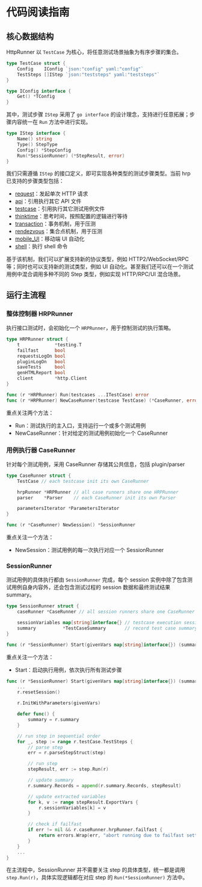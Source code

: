 # 代码阅读指南

## 核心数据结构

HttpRunner 以 `TestCase` 为核心，将任意测试场景抽象为有序步骤的集合。

```go
type TestCase struct {
	Config    IConfig `json:"config" yaml:"config"`
	TestSteps []IStep `json:"teststeps" yaml:"teststeps"`
}

type IConfig interface {
	Get() *TConfig
}
```

其中，测试步骤 `IStep` 采用了 `go interface` 的设计理念，支持进行任意拓展；步骤内容统一在 `Run` 方法中进行实现。

```go
type IStep interface {
	Name() string
	Type() StepType
	Config() *StepConfig
	Run(*SessionRunner) (*StepResult, error)
}
```

我们只需遵循 `IStep` 的接口定义，即可实现各种类型的测试步骤类型。当前 hrp 已支持的步骤类型包括：

- [request](step_request.go)：发起单次 HTTP 请求
- [api](step_api.go)：引用执行其它 API 文件
- [testcase](step_testcase.go)：引用执行其它测试用例文件
- [thinktime](step_thinktime.go)：思考时间，按照配置的逻辑进行等待
- [transaction](step_transaction.go)：事务机制，用于压测
- [rendezvous](step_rendezvous.go)：集合点机制，用于压测
- [mobile_UI](step_mobile_ui.go)：移动端 UI 自动化
- [shell](step_shell.go)：执行 shell 命令

基于该机制，我们可以扩展支持新的协议类型，例如 HTTP2/WebSocket/RPC 等；同时也可以支持新的测试类型，例如 UI 自动化。甚至我们还可以在一个测试用例中混合调用多种不同的 Step 类型，例如实现 HTTP/RPC/UI 混合场景。

## 运行主流程

### 整体控制器 HRPRunner

执行接口测试时，会初始化一个 `HRPRunner`，用于控制测试的执行策略。

```go
type HRPRunner struct {
	t             *testing.T
	failfast      bool
	requestsLogOn bool
	pluginLogOn   bool
	saveTests     bool
	genHTMLReport bool
	client        *http.Client
}

func (r *HRPRunner) Run(testcases ...ITestCase) error
func (r *HRPRunner) NewCaseRunner(testcase TestCase) (*CaseRunner, error)
```

重点关注两个方法：

- Run：测试执行的主入口，支持运行一个或多个测试用例
- NewCaseRunner：针对给定的测试用例初始化一个 CaseRunner

### 用例执行器 CaseRunner

针对每个测试用例，采用 CaseRunner 存储其公共信息，包括 plugin/parser

```go
type CaseRunner struct {
	TestCase // each testcase init its own CaseRunner

	hrpRunner *HRPRunner // all case runners share one HRPRunner
	parser    *Parser    // each CaseRunner init its own Parser

	parametersIterator *ParametersIterator
}

func (r *CaseRunner) NewSession() *SessionRunner
```

重点关注一个方法：

- NewSession：测试用例的每一次执行对应一个 SessionRunner

### SessionRunner

测试用例的具体执行都由 `SessionRunner` 完成，每个 session 实例中除了包含测试用例自身内容外，还会包含测试过程的 session 数据和最终测试结果 summary。

```go
type SessionRunner struct {
	caseRunner *CaseRunner // all session runners share one CaseRunner

	sessionVariables map[string]interface{} // testcase execution session variables
	summary          *TestCaseSummary       // record test case summary
}

func (r *SessionRunner) Start(givenVars map[string]interface{}) (summary *TestCaseSummary, err error)
```

重点关注一个方法：

- Start：启动执行用例，依次执行所有测试步骤

```go
func (r *SessionRunner) Start(givenVars map[string]interface{}) (summary *TestCaseSummary, err error) {
	...
	r.resetSession()

	r.InitWithParameters(givenVars)

	defer func() {
		summary = r.summary
	}

	// run step in sequential order
	for _, step := range r.testCase.TestSteps {
		// parse step
		err = r.parseStepStruct(step)

		// run step
		stepResult, err := step.Run(r)

		// update summary
		r.summary.Records = append(r.summary.Records, stepResult)

		// update extracted variables
		for k, v := range stepResult.ExportVars {
			r.sessionVariables[k] = v
		}

		// check if failfast
		if err != nil && r.caseRunner.hrpRunner.failfast {
			return errors.Wrap(err, "abort running due to failfast setting")
		}
	}
	...
}
```

在主流程中，SessionRunner 并不需要关注 step 的具体类型，统一都是调用 `step.Run(r)`，具体实现逻辑都在对应 step 的 `Run(*SessionRunner)` 方法中。
